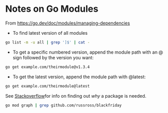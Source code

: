 # Notes on Go Modules

From https://go.dev/doc/modules/managing-dependencies

* To find latest version of all modules

```bash
go list -m -u all | grep ']$' | cat -
```

* To get a specific numbered version, append the module path with an @ sign followed by the version you want:

```bash
go get example.com/theirmodule@v1.3.4
```

* To get the latest version, append the module path with @latest:

```bash
go get example.com/theirmodule@latest
```

See [Stackoverflow](https://stackoverflow.com/questions/65683782/how-to-identify-dependency-chain-using-go-modules)for info on finding out *why* a package is needed.

```bash
go mod graph | grep github.com/russross/blackfriday
```